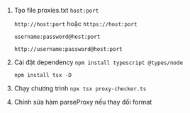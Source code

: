 1. Tạo file proxies.txt
    `host:port`

    `http://host:port` hoặc `https://host:port`

    `username:password@host:port`

    `http://username:password@host:port`

2. Cài đặt dependency
    `npm install typescript @types/node`
    
    `npm install tsx -D`
3. Chạy chương trình
    `npx tsx proxy-checker.ts`

4. Chỉnh sửa hàm parseProxy nếu thay đổi format
